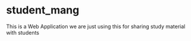 # student_mang
This is a Web Application we are just using this for sharing study material with students


